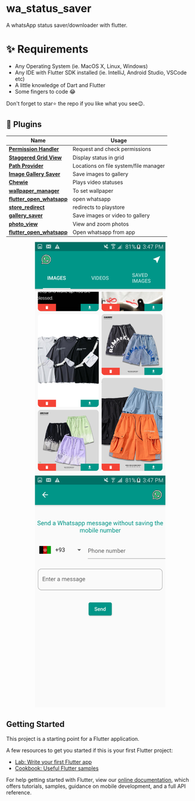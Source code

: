 # wa_status_saver

A whatsApp status saver/downloader with flutter.



# ✨ Requirements
- Any Operating System (ie. MacOS X, Linux, Windows)
- Any IDE with Flutter SDK installed (ie. IntelliJ, Android Studio, VSCode etc)
- A little knowledge of Dart and Flutter
- Some fingers to code 😂


Don't forget to star⭐ the repo if you like what you see😉.

## 🔌 Plugins
| Name | Usage |
|------|-------|
|[**Permission Handler**](https://pub.dev/packages/permission_handler)| Request and check permissions|
|[**Staggered Grid View**](https://pub.dev/packages/flutter_staggered_grid_view)| Display status in grid|
|[**Path Provider**](https://pub.dev/packages/path_provider)| Locations on file system/file manager|
|[**Image Gallery Saver**](https://pub.dev/packages/image_gallery_saver)| Save images to gallery|
|[**Chewie**](https://pub.dev/packages/Chewie)| Plays video statuses|
|[**wallpaper_manager**](https://pub.dev/packages/wallpaper_manager)| To set wallpaper|
|[**flutter_open_whatsapp**](https://pub.dev/packages/flutter_open_whatsapp)| open whatsapp|
|[**store_redirect**](https://pub.dev/packages/store_redirect)|redirects to playstore|
|[**gallery_saver**](https://pub.dev/packages/gallery_saver)|Save images or video to gallery|
|[**photo_view**](https://pub.dev/packages/photo_view)| View and zoom photos|
|[**flutter_open_whatsapp**](https://pub.dev/packages/flutter_open_whatsapp)| Open whatsapp from app|

<p align="center">
  <img src="https://github.com/Baksman/swhatsapp_status_saver/blob/master/assets/images/Screenshot_2021-02-18-15-47-35.png" width="350" title="hover text">
  <img src="https://github.com/Baksman/swhatsapp_status_saver/blob/master/assets/images/Screenshot_2021-02-18-15-47-54.png" width="350" alt="accessibility text">
</p>

## Getting Started

This project is a starting point for a Flutter application.

A few resources to get you started if this is your first Flutter project:

- [Lab: Write your first Flutter app](https://flutter.dev/docs/get-started/codelab)
- [Cookbook: Useful Flutter samples](https://flutter.dev/docs/cookbook)

For help getting started with Flutter, view our
[online documentation](https://flutter.dev/docs), which offers tutorials,
samples, guidance on mobile development, and a full API reference.
